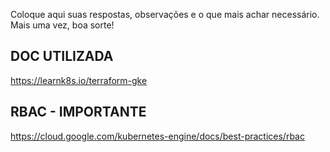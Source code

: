 Coloque aqui suas respostas, observações e o que mais achar necessário. Mais uma vez, boa sorte!


## DOC UTILIZADA ##
https://learnk8s.io/terraform-gke


## RBAC - IMPORTANTE ##
https://cloud.google.com/kubernetes-engine/docs/best-practices/rbac